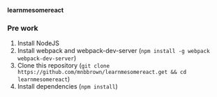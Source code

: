 **learnmesomereact**

### Pre work

1) Install NodeJS
2) Install webpack and webpack-dev-server (`npm install -g webpack webpack-dev-server`)
3) Clone this repository (`git clone https://github.com/mnbbrown/learnmesomereact.get && cd learnmesomereact`)
4) Install dependencies (`npm install`)
